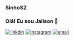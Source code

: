 ### SinhoSZ
### Olá! Eu sou Jailson 👋
[![linkdin](https://img.shields.io/badge/LinkedIn-0077B5?style=for-the-badge&logo=linkedin&logoColor=white)](https://www.linkedin.com/in/jailsonjose/)
[![instagram](https://img.shields.io/badge/Instagram-E4405F?style=for-the-badge&logo=instagram&logoColor=white)](https://www.instagram.com/_jailsonjose/)
[![email](https://img.shields.io/badge/Gmail-D14836?style=for-the-badge&logo=gmail&logoColor=white)](https://mail.google.com/mail/u/0/#inbox)
